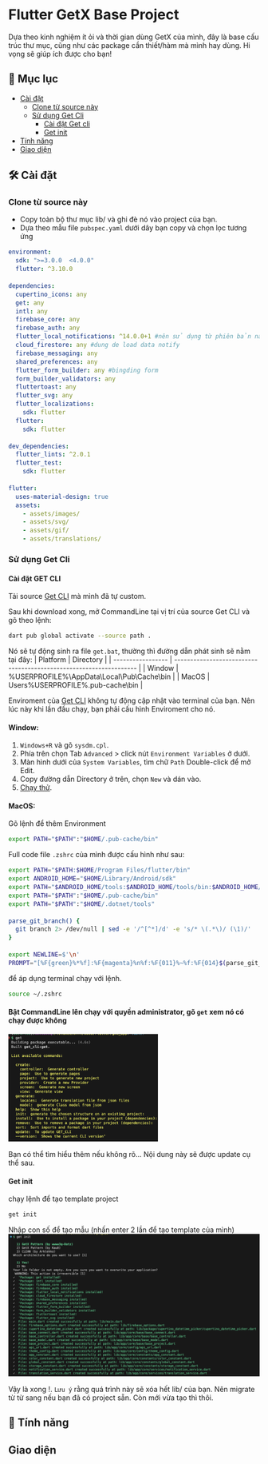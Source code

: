 # Flutter GetX Base Project

Dựa theo kinh nghiệm ít ỏi và thời gian dùng GetX của mình, đây là base cấu trúc thư mục, cũng như các package cần thiết/hàm mà mình hay dùng.
Hi vọng sẽ giúp ích được cho bạn!

## 📝 Mục lục

- [Cài đặt](#Cài-đặt)
  - [Clone từ source này](#Clone-từ-source-này)
  - [Sử dụng Get Cli](#Sử-dụng-get-cli)
    - [Cài đặt Get cli](#Cài-đặt-GET-CLI)
    - [Get init](#Get-init)
- [Tính năng](#Tính-năng)
- [Giao diện](#Giao-diện)

## 🛠 Cài đặt

### Clone từ source này

- Copy toàn bộ thư mục lib/ và ghi đè nó vào project của bạn.
- Dựa theo mẫu file `pubspec.yaml` dưới dây bạn copy và chọn lọc tương ứng

```yaml
environment:
  sdk: ">=3.0.0	 <4.0.0"
  flutter: ^3.10.0

dependencies:
  cupertino_icons: any
  get: any
  intl: any
  firebase_core: any
  firebase_auth: any
  flutter_local_notifications: ^14.0.0+1 #nên sử dụng từ phiên bản này trở lên
  cloud_firestore: any #dung de load data notify
  firebase_messaging: any
  shared_preferences: any
  flutter_form_builder: any #bingding form
  form_builder_validators: any
  fluttertoast: any
  flutter_svg: any
  flutter_localizations:
    sdk: flutter
  flutter:
    sdk: flutter

dev_dependencies:
  flutter_lints: ^2.0.1
  flutter_test:
    sdk: flutter

flutter:
  uses-material-design: true
  assets:
    - assets/images/
    - assets/svg/
    - assets/gif/
    - assets/translations/
```

### Sử dụng Get Cli

#### **Cài đặt GET CLI**

Tải source [Get CLI](https://github.com/wwwwww3q/get_cli_basemodel_generator) mà mình đã tự custom.

Sau khi download xong, mở CommandLine tại vị trí của source Get CLI và gõ theo lệnh:

```bash
dart pub global activate --source path .
```

Nó sẽ tự động sinh ra file `get.bat`, thường thì đường dẫn phát sinh sẽ nằm tại đây:
| Platform | Directory |
| ----------------- | ------------------------------------------------------------------ |
| Window | %USERPROFILE%\AppData\Local\Pub\Cache\bin |
| MacOS | Users\%USERPROFILE%\.pub-cache\bin |

Enviroment của [Get CLI](https://github.com/wwwwww3q/get_cli_basemodel_generator) không tự động cập nhật vào terminal của bạn. Nên lúc này khi lần đầu chạy, bạn phải cấu hình Enviroment cho nó.

#### Window:

1. `Windows+R` và gõ `sysdm.cpl`.
2. Phía trên chọn Tab `Advanced` > click nút `Environment Variables` ở dưới.
3. Màn hình dưới của `System Variables`, tìm chữ `Path` Double-click để mở Edit.
4. Copy đường dẫn Directory ở trên, chọn `New` và dán vào.
5. [Chạy thử](#Bật-CommandLine-lên-chạy-với-quyền-administrator,-gõ-`get`-xem-nó-có-chạy-được-không).

#### MacOS:

Gõ lệnh để thêm Environment

```bash
export PATH="$PATH":"$HOME/.pub-cache/bin"
```

Full code file `.zshrc` của mình được cấu hình như sau:

```bash
export PATH="$PATH:$HOME/Program Files/flutter/bin"
export ANDROID_HOME="$HOME/Library/Android/sdk"
export PATH="$ANDROID_HOME/tools:$ANDROID_HOME/tools/bin:$ANDROID_HOME/platform-tools:$PATH"
export PATH="$PATH":"$HOME/.pub-cache/bin"
export PATH="$PATH":"$HOME/.dotnet/tools"

parse_git_branch() {
  git branch 2> /dev/null | sed -e '/^[^*]/d' -e 's/* \(.*\)/ (\1)/'
}

export NEWLINE=$'\n'
PROMPT="[%F{green}%*%f]:%F{magenta}%n%f:%F{011}%~%f:%F{014}$(parse_git_branch)$NEWLINE%F{010}$%f "
```

để áp dụng terminal chạy với lệnh.

```bash
source ~/.zshrc
```

#### Bật CommandLine lên chạy với quyền administrator, gõ `get` xem nó có chạy được không

<img width="300" src="assets/assets_readme/test_get_command.png">

Bạn có thể tìm hiểu thêm nếu không rõ... Nội dung này sẽ được update cụ thể sau.

#### **Get init**

chạy lệnh để tạo template project

```bash
get init
```

Nhập con số để tạo mẫu (nhấn enter 2 lần để tạo template của mình)
![Get Init](assets/assets_readme/get_init_with_template.png)

Vậy là xong !. `Lưu ý` rằng quá trình này sẽ xóa hết lib/ của bạn. Nên migrate từ từ sang nếu bạn đã có project sẵn.
Còn mới vừa tạo thì thôi.

## 🚀 Tính năng

## Giao diện
